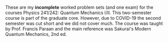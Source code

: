 These are my **incomplete** worked problem sets (and one exam) for the courses Physics 241/242: Quantum Mechanics I/II. This two-semester course is part of the graduate core.  However, due to COVID-19 the second semester was cut short and we did not cover much.  The course was taught by Prof. Francis Paraan and the main reference was Sakurai's Modern Quantum Mechanics, 2nd ed.

